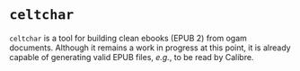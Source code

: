 # `celtchar`

`celtchar` is a tool for building clean ebooks (EPUB 2) from ogam
documents. Although it remains a work in progress at this point, it is
already capable of generating valid EPUB files, *e.g.*, to be read by
Calibre.
